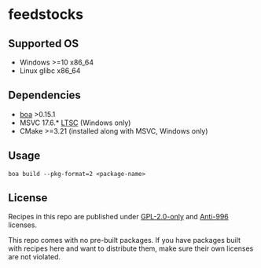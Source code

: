 # feedstocks
## Supported OS
- Windows >=10 x86_64
- Linux glibc x86_64
## Dependencies
- [boa][1] >0.15.1
- MSVC 17.6.* [LTSC][2] (Windows only)
- CMake >=3.21 (installed along with MSVC, Windows only)
## Usage
```
boa build --pkg-format=2 <package-name>
```
## License
Recipes in this repo are published under [GPL-2.0-only][3] and [Anti-996][4]
licenses.

This repo comes with no pre-built packages. If you have packages built with
recipes here and want to distribute them, make sure their own licenses are not
violated.

[1]: https://github.com/mamba-org/boa
[2]: https://learn.microsoft.com/en-us/visualstudio/releases/2022/release-history#evergreen-bootstrappers
[3]: LICENSE#L1-L339
[4]: LICENSE#L343-L388
